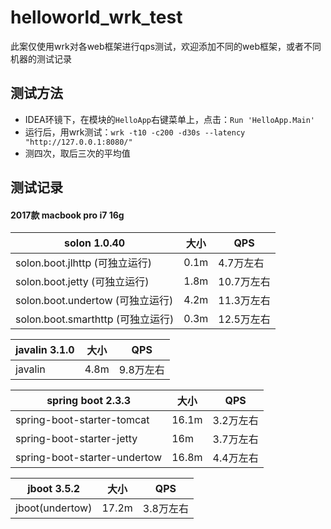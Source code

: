 # helloworld_wrk_test

此案仅使用wrk对各web框架进行qps测试，欢迎添加不同的web框架，或者不同机器的测试记录

## 测试方法

* IDEA环镜下，在模块的`HelloApp`右键菜单上，点击：`Run 'HelloApp.Main'`
* 运行后，用wrk测试：`wrk -t10 -c200 -d30s --latency "http://127.0.0.1:8080/"`
* 测四次，取后三次的平均值


## 测试记录

#### 2017款 macbook pro i7 16g

|  solon 1.0.40 | 大小 | QPS | 
| -------- | -------- | -------- | 
| solon.boot.jlhttp (可独立运行)     | 0.1m     | 4.7万左右     |
| solon.boot.jetty (可独立运行)     | 1.8m     | 10.7万左右     | 
| solon.boot.undertow (可独立运行)     | 4.2m     | 11.3万左右     | 
| solon.boot.smarthttp (可独立运行)     | 0.3m     | 12.5万左右     | 


| javalin 3.1.0  | 大小 |  QPS  | 
| -------- | -------- | -------- |
| javalin   | 4.8m |  9.8万左右  | 


| spring boot 2.3.3  | 大小 |  QPS  | 
| -------- | -------- | -------- |
| spring-boot-starter-tomcat   | 16.1m |  3.2万左右  | 
| spring-boot-starter-jetty | 16m | 3.7万左右 |
| spring-boot-starter-undertow | 16.8m | 4.4万左右 |

| jboot 3.5.2  | 大小 |  QPS  | 
| -------- | -------- | -------- |
| jboot(undertow)   | 17.2m |  3.8万左右  | 

